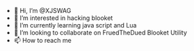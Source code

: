 - 👋 Hi, I’m @XJSWAG
- 👀 I’m interested in hacking blooket
- 🌱 I’m currently learning java script and Lua
- 💞️ I’m looking to collaborate on FruedTheDued Blooket Utility
- 📫 How to reach me 

<!---
XJSWAG/XJSWAG is a ✨ special ✨ repository because its `README.md` is good ![image](https://user-images.githubusercontent.com/94026153/144481977-2e873c96-5852-4284-be29-2816d6547f37.png)

--->
